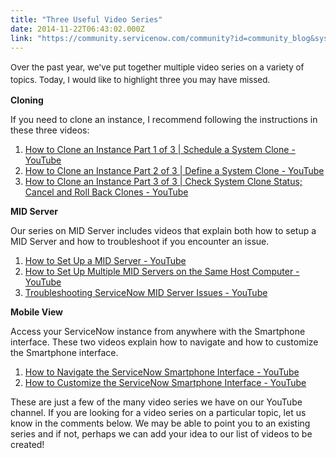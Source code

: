 ```yaml
---
title: "Three Useful Video Series"
date: 2014-11-22T06:43:02.000Z
link: "https://community.servicenow.com/community?id=community_blog&sys_id=7e5eaaaddbd0dbc01dcaf3231f9619fb"
---
```

<p class="p1"><span style="font-size: 10pt; line-height: 1.5em;">Over the past year, we've put together multiple video series on a variety of topics. Today, I would like to highlight three you may have missed. </span></p><p class="p2"></p><p class="p1"><strong>Cloning</strong></p><p class="p2"></p><p class="p1">If you need to clone an instance, I recommend following the instructions in these three videos:</p><p class="p2"></p><ol><li><a href="https://www.youtube.com/watch?v=POicW0HbGHU" title="https://www.youtube.com/watch?v=POicW0HbGHU">How to Clone an Instance Part 1 of 3 | Schedule a System Clone - YouTube</a></li><li><a href="https://www.youtube.com/watch?v=e7fm0bgIWko" title="https://www.youtube.com/watch?v=e7fm0bgIWko">How to Clone an Instance Part 2 of 3 | Define a System Clone - YouTube</a></li><li><a href="https://www.youtube.com/watch?v=SSUcR2Y2MSo" title="https://www.youtube.com/watch?v=SSUcR2Y2MSo">How to Clone an Instance Part 3 of 3 | Check System Clone Status; Cancel and Roll Back Clones - YouTube</a></li></ol><p class="p2"></p><p class="p1"><strong>MID Server</strong></p><p class="p2"></p><p class="p3">Our series on MID Server includes videos that explain both how to setup a MID Server and how to troubleshoot if you encounter an issue.</p><p class="p4"></p><ol><li><a title="k-external-small" class="jive-link-external-small" href="https://www.youtube.com/watch?v=x9YK-xAzp6I" rel="nofollow" target="_blank">How to Set Up a MID Server - YouTube</a></li><li><a title="k-external-small" class="jive-link-external-small" href="https://www.youtube.com/watch?v=k-FIVpGI8nU" rel="nofollow" target="_blank">How to Set Up Multiple MID Servers on the Same Host Computer - YouTube</a></li><li><a title="k-external-small" class="jive-link-external-small" href="https://www.youtube.com/watch?v=QeDxzIrhlgk" rel="nofollow" target="_blank">Troubleshooting ServiceNow MID Server Issues - YouTube</a></li></ol><p class="p4"></p><p class="p3"><strong>Mobile View</strong></p><p class="p4"></p><p class="p3">Access your ServiceNow instance from anywhere with the Smartphone interface. These two videos explain how to navigate and how to customize the Smartphone interface.</p><p class="p4"></p><ol><li><a title="k-external-small" class="jive-link-external-small" href="https://www.youtube.com/watch?v=1tgBqcY4RTk" rel="nofollow" target="_blank">How to Navigate the ServiceNow Smartphone Interface - YouTube</a></li><li><a title="k-external-small" class="jive-link-external-small" href="https://www.youtube.com/watch?v=g5nox0x7zpI" rel="nofollow" target="_blank">How to Customize the ServiceNow Smartphone Interface - YouTube</a></li></ol><p class="p4"></p><p class="p3">These are just a few of the many video series we have on our YouTube channel. If you are looking for a video series on a particular topic, let us know in the comments below. We may be able to point you to an existing series and if not, perhaps we can add your idea to our list of videos to be created!</p>